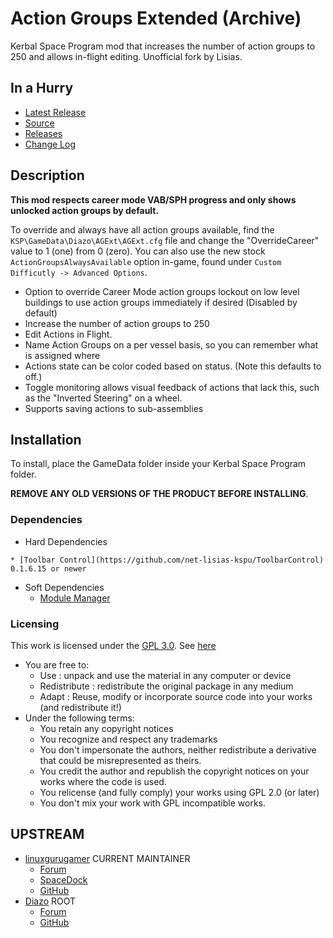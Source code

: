 # Action Groups Extended (Archive)

Kerbal Space Program mod that increases the number of action groups to 250 and allows in-flight editing. Unofficial fork by Lisias.


## In a Hurry

* [Latest Release](https://github.com/net-lisias-kspu/AGExt/releases)
* [Source](https://github.com/net-lisias-kspu/AGExt)
* [Releases](https://github.com/net-lisias-kspu/AGExt/tree/Archive)
* [Change Log](./CHANGE_LOG.md)
 

## Description

**This mod respects career mode VAB/SPH progress and only shows unlocked action groups by default.**

To override and always have all action groups available, find the `KSP\GameData\Diazo\AGExt\AGExt.cfg` file and change the "OverrideCareer" value to 1 (one) from 0 (zero). You can also use the new stock `ActionGroupsAlwaysAvailable` option in-game, found under `Custom Difficutly -> Advanced Options`.

- Option to override Career Mode action groups lockout on low level buildings to use action groups immediately if desired (Disabled by default)
- Increase the number of action groups to 250
- Edit Actions in Flight.
- Name Action Groups on a per vessel basis, so you can remember what is assigned where
- Actions state can be color coded based on status. (Note this defaults to off.)
- Toggle monitoring allows visual feedback of actions that lack this, such as the "Inverted Steering" on a wheel.
- Supports saving actions to sub-assemblies

## Installation

To install, place the GameData folder inside your Kerbal Space Program folder.

**REMOVE ANY OLD VERSIONS OF THE PRODUCT BEFORE INSTALLING**.

### Dependencies
* Hard Dependencies
<!--		* [KSP API Extensions/L](https://github.com/net-lisias-ksp/KSPAPIExtensions) 2.0 or newer -->
	* [Toolbar Control](https://github.com/net-lisias-kspu/ToolbarControl) 0.1.6.15 or newer
* Soft Dependencies
	* [Module Manager](https://github.com/sarnet-lisias-kspu/ModuleManager)

### Licensing
This work is licensed under the [GPL 3.0](https://www.gnu.org/licenses/gpl-3.0.txt). See [here](./LICENSE)

+ You are free to:
	- Use : unpack and use the material in any computer or device
	- Redistribute : redistribute the original package in any medium
	- Adapt : Reuse, modify or incorporate source code into your works (and redistribute it!) 
+ Under the following terms:
	- You retain any copyright notices
	- You recognize and respect any trademarks
	- You don't impersonate the authors, neither redistribute a derivative that could be misrepresented as theirs.
	- You credit the author and republish the copyright notices on your works where the code is used.
	- You relicense (and fully comply) your works using GPL 2.0 (or later)
	- You don't mix your work with GPL incompatible works.


## UPSTREAM

* [linuxgurugamer](https://forum.kerbalspaceprogram.com/index.php?/profile/129964-linuxgurugamer/) CURRENT MAINTAINER
	+ [Forum](https://forum.kerbalspaceprogram.com/index.php?/topic/167269-141-action-groups-reextended-250-action-groups-in-flight-editing/)
	+ [SpaceDock](https://spacedock.info/mod/1685/Action%20Groups%20Extended)
	+ [GitHub](https://github.com/linuxgurugamer/AGExt)
* [Diazo](https://forum.kerbalspaceprogram.com/index.php?/profile/81549-diazo/) ROOT
	+ [Forum](https://forum.kerbalspaceprogram.com/index.php?/topic/67235-122dec1016-action-groups-extended-250-action-groups-in-flight-editing-now-kosremotetech/&)
	+ [GitHub](https://github.com/SirDiazo/AGExt)



